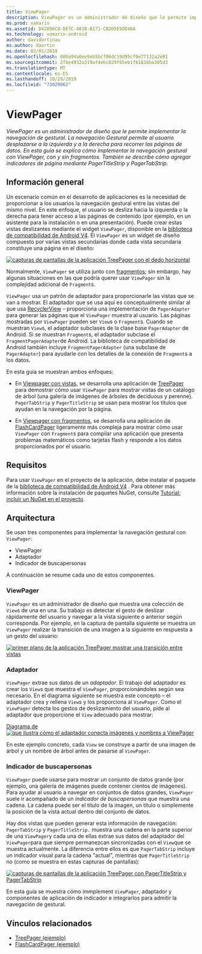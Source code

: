 ```yaml
---
title: ViewPager
description: ViewPager es un administrador de diseño que le permite implementar la navegación de gestural. La navegación Gestural permite al usuario desplazarse a la izquierda y a la derecha para recorrer las páginas de datos. En esta guía se explica cómo implementar la navegación gestural con ViewPager, con y sin fragmentos. También se describe cómo agregar indicadores de página mediante PagerTitleStrip y PagerTabStrip.
ms.prod: xamarin
ms.assetid: D42896C0-DE7C-4818-B171-CB2D5E5DD46A
ms.technology: xamarin-android
author: davidortinau
ms.author: daortin
ms.date: 03/01/2018
ms.openlocfilehash: 600a94a0ee9eb5bcf06dc19d95cf9e77132a2e81
ms.sourcegitcommit: 2fbe4932a319af4ebc829f65eb1fb1816ba305d3
ms.translationtype: MT
ms.contentlocale: es-ES
ms.lasthandoff: 10/29/2019
ms.locfileid: "73029062"
---
```

# <a name="viewpager"></a>ViewPager

_ViewPager es un administrador de diseño que le permite implementar la navegación de gestural. La navegación Gestural permite al usuario desplazarse a la izquierda y a la derecha para recorrer las páginas de datos. En esta guía se explica cómo implementar la navegación gestural con ViewPager, con y sin fragmentos. También se describe cómo agregar indicadores de página mediante PagerTitleStrip y PagerTabStrip._

## <a name="overview"></a>Información general

Un escenario común en el desarrollo de aplicaciones es la necesidad de proporcionar a los usuarios la navegación gestural entre las vistas del mismo nivel. En este enfoque, el usuario se desliza hacia la izquierda o la derecha para tener acceso a las páginas de contenido (por ejemplo, en un asistente para la instalación o en una presentación). Puede crear estas vistas deslizantes mediante el widget `ViewPager`, disponible en la [biblioteca de compatibilidad de Android V4](https://www.nuget.org/packages/Xamarin.Android.Support.v4/). El `ViewPager` es un widget de diseño compuesto por varias vistas secundarias donde cada vista secundaria constituye una página en el diseño: 

[![capturas de pantallas de la aplicación TreePager con el dedo horizontal](images/01-intro-sml.png)](images/01-intro.png#lightbox)

Normalmente, `ViewPager` se utiliza junto con [fragmentos](~/android/platform/fragments/index.md); sin embargo, hay algunas situaciones en las que podría querer usar `ViewPager` sin la complejidad adicional de `Fragment`s.

`ViewPager` usa un patrón de adaptador para proporcionarle las vistas que se van a mostrar. El adaptador que se usa aquí es conceptualmente similar al que usa [RecyclerView](~/android/user-interface/layouts/recycler-view/index.md) &ndash; proporciona una implementación de `PagerAdapter` para generar las páginas que el `ViewPager` muestra al usuario. Las páginas mostradas por `ViewPager` pueden ser `View`s o `Fragment`s. Cuando se muestran `View`s, el adaptador subclases de la clase base `PagerAdapter` de Android. Si se muestran `Fragment`s, el adaptador subclase el `FragmentPagerAdapter`de Android. La biblioteca de compatibilidad de Android también incluye `FragmentPagerAdapter` (una subclase de `PagerAdapter`) para ayudarle con los detalles de la conexión de `Fragment`s a los datos. 

En esta guía se muestran ambos enfoques: 

- En [Viewpager con vistas](~/android/user-interface/controls/view-pager/viewpager-and-views.md), se desarrolla una aplicación de [TreePager](https://docs.microsoft.com/samples/xamarin/monodroid-samples/userinterface-treepager) para demostrar cómo usar `ViewPager` para mostrar vistas de un catálogo de árbol (una galería de imágenes de árboles de deciduous y perenne). 
    `PagerTabStrip` y `PagerTitleStrip` se usan para mostrar los títulos que ayudan en la navegación por la página.

- En [Viewpager con fragmentos](~/android/user-interface/controls/view-pager/viewpager-and-fragments.md), se desarrolla una aplicación de [FlashCardPager](https://docs.microsoft.com/samples/xamarin/monodroid-samples/userinterface-flashcardpager) ligeramente más compleja para mostrar cómo usar `ViewPager` con `Fragment`s para compilar una aplicación que presenta problemas matemáticos como tarjetas flash y responde a los datos proporcionados por el usuario. 

## <a name="requirements"></a>Requisitos

Para usar `ViewPager` en el proyecto de la aplicación, debe instalar el paquete de la [biblioteca de compatibilidad de Android V4](https://www.nuget.org/packages/Xamarin.Android.Support.v4/) . Para obtener más información sobre la instalación de paquetes NuGet, consulte [Tutorial: incluir un NuGet en el proyecto](https://docs.microsoft.com/visualstudio/mac/nuget-walkthrough). 

## <a name="architecture"></a>Arquitectura

Se usan tres componentes para implementar la navegación gestural con `ViewPager`:

- ViewPager
- Adaptador
- Indicador de buscapersonas

A continuación se resume cada uno de estos componentes.

### <a name="viewpager"></a>ViewPager

`ViewPager` es un administrador de diseño que muestra una colección de `View`s de una en una. Su trabajo es detectar el gesto de deslizar rápidamente del usuario y navegar a la vista siguiente o anterior según corresponda. Por ejemplo, en la captura de pantalla siguiente se muestra un `ViewPager` realizar la transición de una imagen a la siguiente en respuesta a un gesto del usuario: 

[![primer plano de la aplicación TreePager mostrar una transición entre vistas](images/02-transition-sml.png)](images/02-transition.png#lightbox)

### <a name="adapter"></a>Adaptador

`ViewPager` extrae sus datos de un *adaptador*. El trabajo del adaptador es crear los `View`s que muestra el `ViewPager`, proporcionándoles según sea necesario. En el diagrama siguiente se muestra este concepto &ndash; el adaptador crea y rellena `View`s y los proporciona al `ViewPager`. Como el `ViewPager` detecta los gestos de deslizamiento del usuario, pide al adaptador que proporcione el `View` adecuado para mostrar: 

[Diagrama de ![que ilustra cómo el adaptador conecta imágenes y nombres a ViewPager](images/03-adapter-sml.png)](images/03-adapter.png#lightbox)

En este ejemplo concreto, cada `View` se construye a partir de una imagen de árbol y un nombre de árbol antes de pasarse al `ViewPager`. 

### <a name="pager-indicator"></a>Indicador de buscapersonas

`ViewPager` puede usarse para mostrar un conjunto de datos grande (por ejemplo, una galería de imágenes puede contener cientos de imágenes). Para ayudar al usuario a navegar en conjuntos de datos grandes, `ViewPager` suele ir acompañado de un *indicador de buscapersonas* que muestra una cadena. La cadena puede ser el título de la imagen, un título o simplemente la posición de la vista actual dentro del conjunto de datos. 

Hay dos vistas que pueden generar esta información de navegación: `PagerTabStrip` y `PagerTitleStrip.` muestra una cadena en la parte superior de una `ViewPager`y cada una de ellas extrae sus datos del adaptador del `ViewPager`para que siempre permanezcan sincronizadas con el `View`que se muestra actualmente. La diferencia entre ellos es que `PagerTabStrip` incluye un indicador visual para la cadena "actual", mientras que `PagerTitleStrip` no (como se muestra en estas capturas de pantallas): 

[![capturas de pantallas de la aplicación TreePager con PagerTitleStrip y PagerTabStrip](images/04-comparison-sml.png)](images/04-comparison.png#lightbox)

En esta guía se muestra cómo immplement `ViewPager`, adaptador y componentes de aplicación de indicador e integrarlos para admitir la navegación de gestural. 

## <a name="related-links"></a>Vínculos relacionados

- [TreePager (ejemplo)](https://docs.microsoft.com/samples/xamarin/monodroid-samples/userinterface-treepager)
- [FlashCardPager (ejemplo)](https://docs.microsoft.com/samples/xamarin/monodroid-samples/userinterface-flashcardpager)
